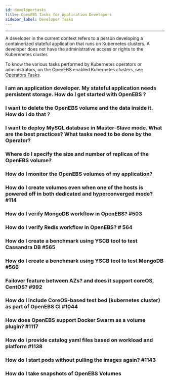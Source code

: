 ```yaml
---
id: developertasks
title: OpenEBS Tasks for Application Developers
sidebar_label: Developer Tasks
---
```


------

A developer in the current context refers to a person developing a containerized stateful application that runs on Kubernetes clusters. A developer does not have the administrative access or rights to the Kuberenetes cluster. 

To know the various tasks performed by Kubernetes operators or administrators, on the OpenEBS enabled Kubernetes clusters, see [Operators Tasks](/docs/operatortasks.html).



### I am an application developer. My stateful application needs persistent storage. How do I get started with OpenEBS ?

### I want to delete the OpenEBS volume and the data inside it. How do I do that ?

### I want to deploy MySQL database in Master-Slave mode. What are the best practices? What tasks need to be done by the Operator?

### Where do I specify the size and number of replicas of the OpenEBS volume?

### How do I monitor the OpenEBS volumes of my application?

### How do I create volumes even when one of the hosts is powered off in both dedicated and hyperconverged mode? #114

### How do I verify MongoDB workflow in OpenEBS? #503

### How do I verify Redis workflow in OpenEBS? # 564

### How do I create a benchmark using YSCB tool to test Cassandra DB #565

### How do I create a benchmark using YSCB tool to test MongoDB #566

### Failover feature between AZs? and does it support coreOS, CentOS? #992

### How do I include CoreOS-based test bed (kubernetes cluster) as part of OpenEBS CI #1044

### How does OpenEBS support  Docker Swarm as a volume plugin? #1117

### How do i provide catalog yaml files based on workload and platform #1138

### How do I start pods without pulling the images again? #1143

### How do I take snapshots of OpenEBS Volumes
















<!-- Hotjar Tracking Code for https://docs.openebs.io -->
<script>
   (function(h,o,t,j,a,r){
       h.hj=h.hj||function(){(h.hj.q=h.hj.q||[]).push(arguments)};
       h._hjSettings={hjid:785693,hjsv:6};
       a=o.getElementsByTagName('head')[0];
       r=o.createElement('script');r.async=1;
       r.src=t+h._hjSettings.hjid+j+h._hjSettings.hjsv;
       a.appendChild(r);
   })(window,document,'https://static.hotjar.com/c/hotjar-','.js?sv=');
</script>
